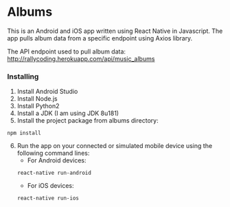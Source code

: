 # Albums

This is an Android and iOS app written using React Native in Javascript. The app pulls album data from a specific endpoint using Axios library.

The API endpoint used to pull album data: http://rallycoding.herokuapp.com/api/music_albums

### Installing
1. Install Android Studio
2. Install Node.js
3. Install Python2
4. Install a JDK (I am using JDK 8u181)
5. Install the project package from albums directory:
```
npm install
```

6. Run the app on your connected or simulated mobile device using the following command lines:
    - For Android devices:
    ```
    react-native run-android
    ```
    - For iOS devices:
    ```
    react-native run-ios
    ```

